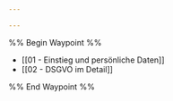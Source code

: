 ```yaml
---

---
```

%% Begin Waypoint %%
- [[01 - Einstieg und persönliche Daten]]
- [[02 - DSGVO im Detail]]

%% End Waypoint %%